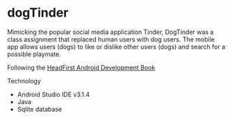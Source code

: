 # dogTinder

Mimicking the popular social media application Tinder, DogTinder was a class assignment that replaced human users with dog users. The mobile app allows users (dogs) to like or dislike other users (dogs) and search for a possible playmate. 

Following the [HeadFirst Android Development Book](https://www.amazon.com/Head-First-Android-Development-Brain-Friendly/dp/1449362184)

Technology
- Android Studio IDE v3.1.4
- Java
- Sqlite database
